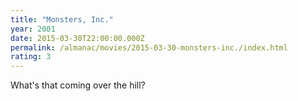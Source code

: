 ```yaml
---
title: "Monsters, Inc."
year: 2001
date: 2015-03-30T22:00:00.000Z
permalink: /almanac/movies/2015-03-30-monsters-inc./index.html
rating: 3
---
```


What's that coming over the hill?